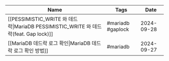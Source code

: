 <!-- QueryToSerialize: TABLE WITHOUT ID link(file.link, title) AS Name, join(file.tags, " ") as Tags, dateformat(date, "yyyy-MM-dd") as Date FROM "Publish/DevOps/MariaDB" WHERE draft = false SORT date DESC -->
<!-- SerializedQuery: TABLE WITHOUT ID link(file.link, title) AS Name, join(file.tags, " ") as Tags, dateformat(date, "yyyy-MM-dd") as Date FROM "Publish/DevOps/MariaDB" WHERE draft = false SORT date DESC -->

| Name                                                                                                   | Tags              | Date       |
| ------------------------------------------------------------------------------------------------------ | ----------------- | ---------- |
| [[PESSIMISTIC_WRITE 와 데드락\|MariaDB PESSIMISTIC_WRITE 와 데드락(feat. Gap lock)]] | #mariadb #gaplock | 2024-09-28 |
| [[MariaDB 데드락 로그 확인\|MariaDB 데드락 로그 확인 방법]]                                  | #mariadb          | 2024-09-27 |
<!-- SerializedQuery END -->
